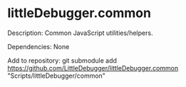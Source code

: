 # littleDebugger.common

Description:
Common JavaScript utilities/helpers.

Dependencies:
None

Add to repository:
git submodule add https://github.com/LittleDebugger/littleDebugger.common "Scripts/littleDebugger/common"